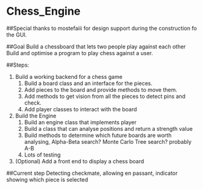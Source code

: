 # Chess_Engine

##Special thanks to mostefaiii for design support during the construction fo the GUI. 

##Goal
Build a chessboard that lets two people play against each other
Build and optimise a program to play chess against a user.

##Steps:
1. Build a working backend for a chess game
   1. Build a board class and an interface for the pieces.
   2. Add pieces to the board and provide methods to move them.
   3. Add methods to get vision from all the pieces to detect pins and check.
   4. Add player classes to interact with the board
2. Build the Engine
   1. Build an engine class that implements player
   2. Build a class that can analyse positions and return a strength value
   3. Build methods to determine which future boards are worth analysing, Alpha-Beta search? Monte Carlo Tree search? probably A-B
   4. Lots of testing
3. (Optional) Add a front end to display a chess board


##Current step
Detecting checkmate, allowing en passant, indicator showing which piece is selected
